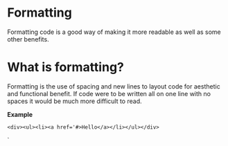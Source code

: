 # Formatting

Formatting code is a good way of making it more readable as well as some other benefits.

# What is formatting?

Formatting is the use of spacing and new lines to layout code for aesthetic and functional benefit. If code were to be written all on one line with no spaces it would be much more difficult to read.

**Example**

`<div><ul><li><a href='#>Hello</a></li></ul></div>`

`

